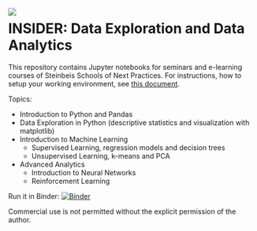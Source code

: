 <img style="float:left;" src="images/snext-logo.png"/> <h1>INSIDER: Data Exploration and Data Analytics</h1>

This repository contains Jupyter notebooks for seminars and e-learning courses of Steinbeis Schools of Next Practices.
For instructions, how to setup your working environment, see [this document](https://github.com/steinbeis-next/disd_python-datascience-intro/blob/master/SetupEnvironment.ipynb).

Topics:
- Introduction to Python and Pandas
- Data Exploration in Python (descriptive statistics and visualization with matplotlib)
- Introduction to Machine Learning
  * Supervised Learning, regression models and decision trees
  * Unsupervised Learning, k-means and PCA
- Advanced Analytics
  * Introduction to Neural Networks
  * Reinforcement Learning

Run it in Binder: [![Binder](https://mybinder.org/badge_logo.svg)](https://mybinder.org/v2/gh/mesa-ai/snext-exploration-analytics/main)

Commercial use is not permitted without the explicit permission of the author.
